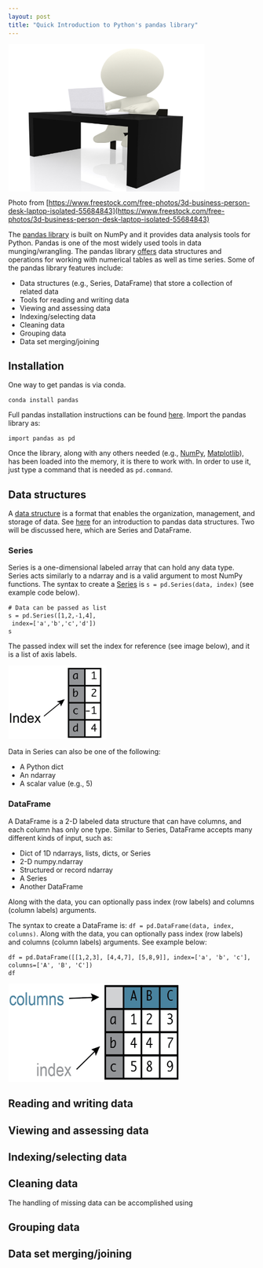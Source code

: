 ```yaml
---
layout: post
title: "Quick Introduction to Python's pandas library"
---
```


<img align="center" src="/assets/img/freestock_55684843.jpg" width="400" height="300">

Photo from [https://www.freestock.com/free-photos/3d-business-person-desk-laptop-isolated-55684843](https://www.freestock.com/free-photos/3d-business-person-desk-laptop-isolated-55684843)

The [pandas library](https://pandas.pydata.org/pandas-docs/stable/) is built on NumPy and it provides data analysis tools for Python. Pandas is one of the most widely used tools in data munging/wrangling. The pandas library [offers](https://en.wikipedia.org/wiki/Pandas_(software)) data structures and operations for working with numerical tables as well as time series. Some of the pandas library features include:
-    Data structures (e.g., Series, DataFrame) that store a collection of related data
-    Tools for reading and writing data
-    Viewing and assessing data
-    Indexing/selecting data
-    Cleaning data
-    Grouping data
-    Data set merging/joining
 
## Installation
One way to get pandas is via conda.

    conda install pandas

Full pandas installation instructions can be found [here](https://pandas.pydata.org/pandas-docs/stable/install.html?source=post_page---------------------------). Import the pandas library as:

    import pandas as pd

Once the library, along with any others needed (e.g., [NumPy](https://numpy.org/), [Matplotlib](https://matplotlib.org/)), has been loaded into the memory, it is there to work with. In order to use it, just type a command that is needed as `pd.command`.

## Data structures
A [data structure](https://en.wikipedia.org/wiki/Data_structure) is a format that enables the organization, management, and storage of data. See [here](https://pandas.pydata.org/pandas-docs/stable/getting_started/dsintro.html) for an introduction to pandas data structures. Two will be  discussed here, which are Series and DataFrame.

### Series
Series is a one-dimensional labeled array that can hold any data type. Series acts similarly to a ndarray and is a valid argument to most NumPy functions. The syntax to create a [Series](https://pandas.pydata.org/pandas-docs/stable/reference/api/pandas.Series.html) is `s = pd.Series(data, index)` (see example code below). 

    # Data can be passed as list
    s = pd.Series([1,2,-1,4], 
     index=['a','b','c','d'])
    s

The passed index will set the index for reference (see image below), and it is a list of axis labels.

<img src="/assets/img/Series_example.png" width="200" height="150">

Data in Series can also be one of the following:
-   A Python dict
-   An ndarray
-   A scalar value (e.g., 5)

### DataFrame
A DataFrame is a 2-D labeled data structure that can have columns, and each column has only one type. Similar to Series, DataFrame accepts many different kinds of input, such as:
-    Dict of 1D ndarrays, lists, dicts, or Series
-    2-D numpy.ndarray
-    Structured or record ndarray
-    A Series
-    Another DataFrame

Along with the data, you can optionally pass index (row labels) and columns (column labels) arguments.

The syntax to create a DataFrame is: `df = pd.DataFrame(data, index, columns)`. Along with the data, you can optionally pass index (row labels) and columns (column labels) arguments. See example below:

    df = pd.DataFrame([[1,2,3], [4,4,7], [5,8,9]], index=['a', 'b', 'c'], columns=['A', 'B', 'C'])
    df
    
<img src="/assets/img/DataFrame_example.png" width="350" height="200">

## Reading and writing data

## Viewing and assessing data

## Indexing/selecting data

## Cleaning data
The handling of missing data can be accomplished using 

## Grouping data

## Data set merging/joining